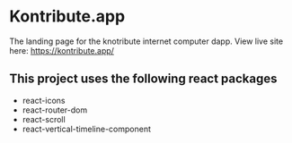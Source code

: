 # Kontribute.app
The landing page for the knotribute internet computer dapp.
View live site here: https://kontribute.app/

## This project uses the following react packages

- react-icons
- react-router-dom
- react-scroll
- react-vertical-timeline-component
